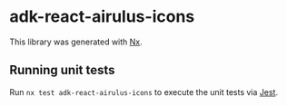 # adk-react-airulus-icons

This library was generated with [Nx](https://nx.dev).

## Running unit tests

Run `nx test adk-react-airulus-icons` to execute the unit tests via [Jest](https://jestjs.io).
